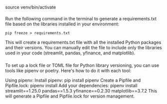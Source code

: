 source venv/bin/activate

####
Run the following command in the terminal to generate a requirements.txt file based on the libraries installed in your environment:

```
pip freeze > requirements.txt

```

This will create a requirements.txt file with all the installed Python packages and their versions. You can manually edit the file to include only the libraries used in your code (streamlit, pandas, yfinance, and matplotlib).



###

To set up a lock file or TOML file for Python library versioning, you can use tools like pipenv or poetry. Here's how to do it with each tool:

Using pipenv:
Install pipenv:
pip install pipenv
Create a Pipfile and Pipfile.lock:
pipenv install
Add your dependencies:
pipenv install streamlit==1.25.0 pandas==1.5.3 yfinance==0.2.30 matplotlib==3.7.2
This will generate a Pipfile and Pipfile.lock for version management.